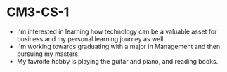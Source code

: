 # CM3-CS-1
- I'm interested in learning how technology can be a valuable asset for business and my personal learning journey as well.
- I'm working towards graduating with a major in Management and then pursuing my masters.
- My favroite hobby is playing the guitar and piano, and reading books. 
